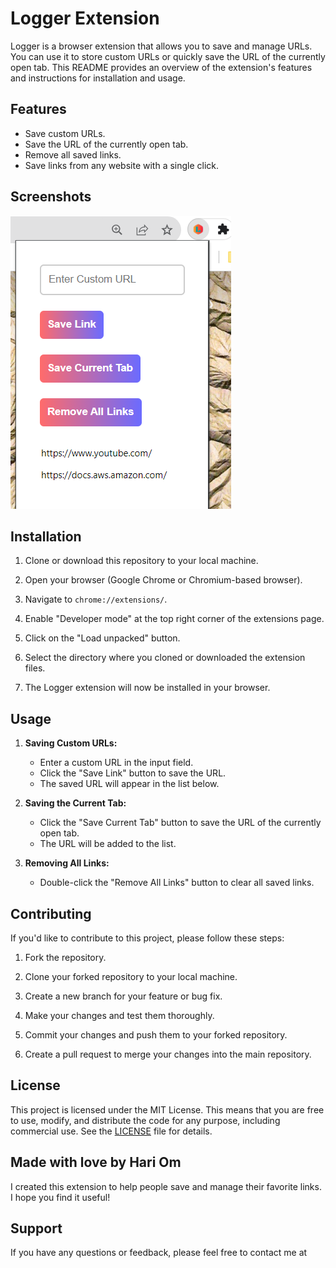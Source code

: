 # Logger Extension

Logger is a browser extension that allows you to save and manage URLs. You can use it to store custom URLs or quickly save the URL of the currently open tab. This README provides an overview of the extension's features and instructions for installation and usage.

## Features

- Save custom URLs.
- Save the URL of the currently open tab.
- Remove all saved links.
- Save links from any website with a single click.

## Screenshots
![Logger extension](Logger-ss.png)

## Installation

1. Clone or download this repository to your local machine.

2. Open your browser (Google Chrome or Chromium-based browser).

3. Navigate to `chrome://extensions/`.

4. Enable "Developer mode" at the top right corner of the extensions page.

5. Click on the "Load unpacked" button.

6. Select the directory where you cloned or downloaded the extension files.

7. The Logger extension will now be installed in your browser.

## Usage

1. **Saving Custom URLs:**
   - Enter a custom URL in the input field.
   - Click the "Save Link" button to save the URL.
   - The saved URL will appear in the list below.

2. **Saving the Current Tab:**
   - Click the "Save Current Tab" button to save the URL of the currently open tab.
   - The URL will be added to the list.

3. **Removing All Links:**
   - Double-click the "Remove All Links" button to clear all saved links.

## Contributing

If you'd like to contribute to this project, please follow these steps:

1. Fork the repository.

2. Clone your forked repository to your local machine.

3. Create a new branch for your feature or bug fix.

4. Make your changes and test them thoroughly.

5. Commit your changes and push them to your forked repository.

6. Create a pull request to merge your changes into the main repository.

## License

This project is licensed under the MIT License. This means that you are free to use, modify, and distribute the code for any purpose, including commercial use. See the [LICENSE](LICENSE) file for details.

## Made with love by Hari Om

I created this extension to help people save and manage their favorite links. I hope you find it useful!

## Support

If you have any questions or feedback, please feel free to contact me at
